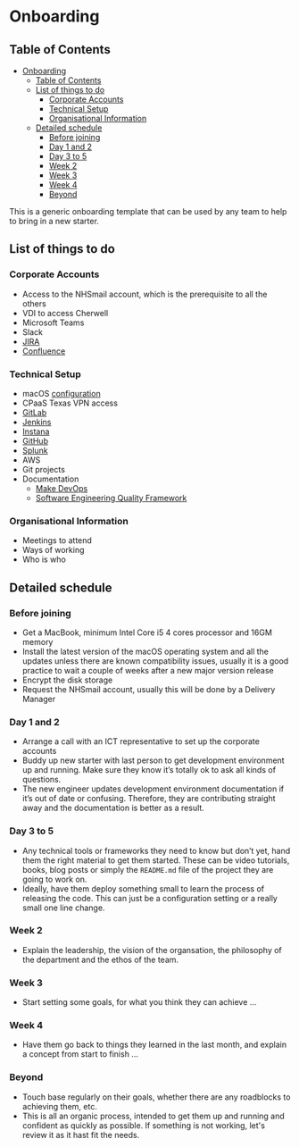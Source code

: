 # Onboarding

## Table of Contents

- [Onboarding](#onboarding)
  - [Table of Contents](#table-of-contents)
  - [List of things to do](#list-of-things-to-do)
    - [Corporate Accounts](#corporate-accounts)
    - [Technical Setup](#technical-setup)
    - [Organisational Information](#organisational-information)
  - [Detailed schedule](#detailed-schedule)
    - [Before joining](#before-joining)
    - [Day 1 and 2](#day-1-and-2)
    - [Day 3 to 5](#day-3-to-5)
    - [Week 2](#week-2)
    - [Week 3](#week-3)
    - [Week 4](#week-4)
    - [Beyond](#beyond)

This is a generic onboarding template that can be used by any team to help to bring in a new starter.

## List of things to do

### Corporate Accounts

- Access to the NHSmail account, which is the prerequisite to all the others
- VDI to access Cherwell
- Microsoft Teams
- Slack
- [JIRA](https://nhsd-jira.digital.nhs.uk/)
- [Confluence](https://nhsd-confluence.digital.nhs.uk/)

### Technical Setup

- macOS [configuration](https://github.com/nhsd-exeter/make-devops/blob/master/build/automation/lib/macos/README.md)
- CPaaS Texas VPN access
- [GitLab](https://gitlab.mgmt.texasplatform.uk/)
- [Jenkins](https://jenkins.mgmt.texasplatform.uk/)
- [Instana](https://instana-server.mgmt.texasplatform.uk/)
- [GitHub](https://github.com/nhsd-exeter)
- [Splunk](https://nhsdigital.splunkcloud.com/)
- AWS
- Git projects
- Documentation
  - [Make DevOps](https://github.com/nhsd-exeter/make-devops)
  - [Software Engineering Quality Framework](https://github.com/NHSDigital/software-engineering-quality-framework)

### Organisational Information

- Meetings to attend
- Ways of working
- Who is who

## Detailed schedule

### Before joining

- Get a MacBook, minimum Intel Core i5 4 cores processor and 16GM memory
- Install the latest version of the macOS operating system and all the updates unless there are known compatibility issues, usually it is a good practice to wait a couple of weeks after a new major version release
- Encrypt the disk storage
- Request the NHSmail account, usually this will be done by a Delivery Manager

### Day 1 and 2

- Arrange a call with an ICT representative to set up the corporate accounts
- Buddy up new starter with last person to get development environment up and running. Make sure they know it’s totally ok to ask all kinds of questions.
- The new engineer updates development environment documentation if it’s out of date or confusing. Therefore, they are contributing straight away and the documentation is better as a result.

### Day 3 to 5

- Any technical tools or frameworks they need to know but don’t yet, hand them the right material to get them started. These can be video tutorials, books, blog posts or simply the `README.md` file of the project they are going to work on.
- Ideally, have them deploy something small to learn the process of releasing the code. This can just be a configuration setting or a really small one line change.

### Week 2

- Explain the leadership, the vision of the organsation, the philosophy of the department and the ethos of the team.

### Week 3

- Start setting some goals, for what you think they can achieve ...

### Week 4

- Have them go back to things they learned in the last month, and explain a concept from start to finish ...

### Beyond

- Touch base regularly on their goals, whether there are any roadblocks to achieving them, etc.
- This is all an organic process, intended to get them up and running and confident as quickly as possible. If something is not working, let's review it as it hast fit the needs.
